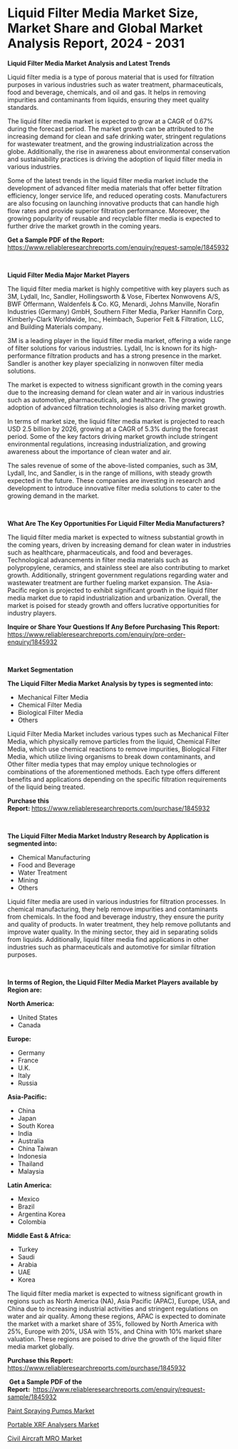 <p><h1>Liquid Filter Media Market Size, Market Share and Global Market Analysis Report, 2024 - 2031</h1></p><p><strong>Liquid Filter Media Market Analysis and Latest Trends</strong></p>
<p><p>Liquid filter media is a type of porous material that is used for filtration purposes in various industries such as water treatment, pharmaceuticals, food and beverage, chemicals, and oil and gas. It helps in removing impurities and contaminants from liquids, ensuring they meet quality standards.</p><p>The liquid filter media market is expected to grow at a CAGR of 0.67% during the forecast period. The market growth can be attributed to the increasing demand for clean and safe drinking water, stringent regulations for wastewater treatment, and the growing industrialization across the globe. Additionally, the rise in awareness about environmental conservation and sustainability practices is driving the adoption of liquid filter media in various industries.</p><p>Some of the latest trends in the liquid filter media market include the development of advanced filter media materials that offer better filtration efficiency, longer service life, and reduced operating costs. Manufacturers are also focusing on launching innovative products that can handle high flow rates and provide superior filtration performance. Moreover, the growing popularity of reusable and recyclable filter media is expected to further drive the market growth in the coming years.</p></p>
<p><strong>Get a Sample PDF of the Report:&nbsp;</strong> <a href="https://www.reliableresearchreports.com/enquiry/request-sample/1845932">https://www.reliableresearchreports.com/enquiry/request-sample/1845932</a></p>
<p>&nbsp;</p>
<p><strong>Liquid Filter Media Major Market Players</strong></p>
<p><p>The liquid filter media market is highly competitive with key players such as 3M, Lydall, Inc, Sandler, Hollingsworth & Vose, Fibertex Nonwovens A/S, BWF Offermann, Waldenfels & Co. KG, Menardi, Johns Manville, Norafin Industries (Germany) GmbH, Southern Filter Media, Parker Hannifin Corp, Kimberly-Clark Worldwide, Inc., Heimbach, Superior Felt & Filtration, LLC, and Building Materials company.</p><p>3M is a leading player in the liquid filter media market, offering a wide range of filter solutions for various industries. Lydall, Inc is known for its high-performance filtration products and has a strong presence in the market. Sandler is another key player specializing in nonwoven filter media solutions.</p><p>The market is expected to witness significant growth in the coming years due to the increasing demand for clean water and air in various industries such as automotive, pharmaceuticals, and healthcare. The growing adoption of advanced filtration technologies is also driving market growth.</p><p>In terms of market size, the liquid filter media market is projected to reach USD 2.5 billion by 2026, growing at a CAGR of 5.3% during the forecast period. Some of the key factors driving market growth include stringent environmental regulations, increasing industrialization, and growing awareness about the importance of clean water and air.</p><p>The sales revenue of some of the above-listed companies, such as 3M, Lydall, Inc, and Sandler, is in the range of millions, with steady growth expected in the future. These companies are investing in research and development to introduce innovative filter media solutions to cater to the growing demand in the market.</p></p>
<p>&nbsp;</p>
<p><strong>What Are The Key Opportunities For Liquid Filter Media Manufacturers?</strong></p>
<p><p>The liquid filter media market is expected to witness substantial growth in the coming years, driven by increasing demand for clean water in industries such as healthcare, pharmaceuticals, and food and beverages. Technological advancements in filter media materials such as polypropylene, ceramics, and stainless steel are also contributing to market growth. Additionally, stringent government regulations regarding water and wastewater treatment are further fueling market expansion. The Asia-Pacific region is projected to exhibit significant growth in the liquid filter media market due to rapid industrialization and urbanization. Overall, the market is poised for steady growth and offers lucrative opportunities for industry players.</p></p>
<p><strong>Inquire or Share Your Questions If Any Before Purchasing This Report:</strong> <a href="https://www.reliableresearchreports.com/enquiry/pre-order-enquiry/1845932">https://www.reliableresearchreports.com/enquiry/pre-order-enquiry/1845932</a></p>
<p>&nbsp;</p>
<p><strong>Market Segmentation</strong></p>
<p><strong>The Liquid Filter Media Market Analysis by types is segmented into:</strong></p>
<p><ul><li>Mechanical Filter Media</li><li>Chemical Filter Media</li><li>Biological Filter Media</li><li>Others</li></ul></p>
<p><p>Liquid Filter Media Market includes various types such as Mechanical Filter Media, which physically remove particles from the liquid, Chemical Filter Media, which use chemical reactions to remove impurities, Biological Filter Media, which utilize living organisms to break down contaminants, and Other filter media types that may employ unique technologies or combinations of the aforementioned methods. Each type offers different benefits and applications depending on the specific filtration requirements of the liquid being treated.</p></p>
<p><strong>Purchase this Report:&nbsp;</strong><a href="https://www.reliableresearchreports.com/purchase/1845932">https://www.reliableresearchreports.com/purchase/1845932</a></p>
<p>&nbsp;</p>
<p><strong>The Liquid Filter Media Market Industry Research by Application is segmented into:</strong></p>
<p><ul><li>Chemical Manufacturing</li><li>Food and Beverage</li><li>Water Treatment</li><li>Mining</li><li>Others</li></ul></p>
<p><p>Liquid filter media are used in various industries for filtration processes. In chemical manufacturing, they help remove impurities and contaminants from chemicals. In the food and beverage industry, they ensure the purity and quality of products. In water treatment, they help remove pollutants and improve water quality. In the mining sector, they aid in separating solids from liquids. Additionally, liquid filter media find applications in other industries such as pharmaceuticals and automotive for similar filtration purposes.</p></p>
<p>&nbsp;</p>
<p><strong>In terms of Region, the Liquid Filter Media Market Players available by Region are:</strong></p>
<p>
    <p> <strong> North America: </strong>
        <ul>
            <li>United States</li>
            <li>Canada</li>
        </ul>
        </p> 
    <p> <strong> Europe: </strong>
        <ul>
            <li>Germany</li>
            <li>France</li>
            <li>U.K.</li>
            <li>Italy</li>
            <li>Russia</li>
        </ul>
        </p> 
    <p> <strong> Asia-Pacific: </strong>
        <ul>
            <li>China</li>
            <li>Japan</li>
            <li>South Korea</li>
            <li>India</li>
            <li>Australia</li>
            <li>China Taiwan</li>
            <li>Indonesia</li>
            <li>Thailand</li>
            <li>Malaysia</li>
        </ul>
        </p> 
    <p> <strong> Latin America: </strong>
        <ul>
            <li>Mexico</li>
            <li>Brazil</li>
            <li>Argentina Korea</li>
            <li>Colombia</li>
        </ul>
        </p> 
    <p> <strong> Middle East & Africa: </strong>
        <ul>
            <li>Turkey</li>
            <li>Saudi</li>
            <li>Arabia</li>
            <li>UAE</li>
            <li>Korea</li>
        </ul>
    </p>
    </p>
<p><p>The liquid filter media market is expected to witness significant growth in regions such as North America (NA), Asia Pacific (APAC), Europe, USA, and China due to increasing industrial activities and stringent regulations on water and air quality. Among these regions, APAC is expected to dominate the market with a market share of 35%, followed by North America with 25%, Europe with 20%, USA with 15%, and China with 10% market share valuation. These regions are poised to drive the growth of the liquid filter media market globally.</p></p>
<p><strong>Purchase this Report: </strong><a href="https://www.reliableresearchreports.com/purchase/1845932">https://www.reliableresearchreports.com/purchase/1845932</a></p>
<p>&nbsp;<strong>Get a Sample PDF of the Report:&nbsp;&nbsp;</strong><a href="https://www.reliableresearchreports.com/enquiry/request-sample/1845932">https://www.reliableresearchreports.com/enquiry/request-sample/1845932</a></p>
<p><strong></strong></p>
<p><p><a href="https://view.publitas.com/reportprime-1/paint-spraying-pumps-market-research-report-provides-critical-insights-that-can-help-shape-business-development-and-investment-strategies/">Paint Spraying Pumps Market</a></p><p><a href="https://view.publitas.com/reportprime-1/portable-xrf-analysers-market-size-and-examines-its-market-scope-with-a-primary-focus-on-growth-opportunities-and-forecasted-trends-spanning-from-2023-to-2030/">Portable XRF Analysers Market</a></p><p><a href="https://view.publitas.com/reportprime-1/civil-aircraft-mro-market-size-growing-and-forecasted-for-period-from-2023-2030-and-provides-complete-market-analysis-of-this-market/">Civil Aircraft MRO Market</a></p></p>